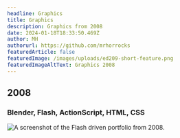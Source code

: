 ```yaml
---
headline: Graphics
title: Graphics
description: Graphics from 2008
date: 2024-01-18T18:33:50.469Z
author: MH
authorurl: https://github.com/mrhorrocks
featuredArticle: false
featuredImage: /images/uploads/ed209-short-feature.png
featuredImageAltText: Graphics 2008
---
```


## 2008

### Blender, Flash, ActionScript, HTML, CSS

![A screenshot of the Flash driven portfolio from 2008.](/images/uploads/portfolio-2008.jpg "A screenshot of the Flash driven portfolio from 2008.")
